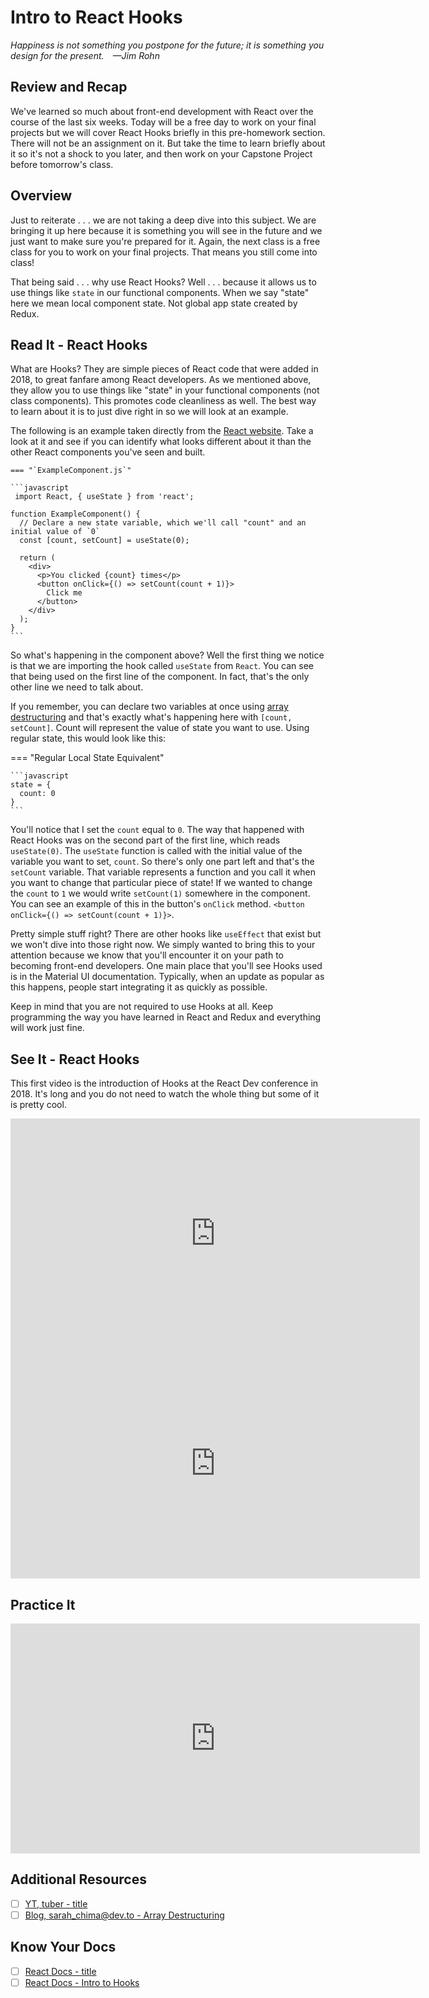 # Intro to React Hooks

*Happiness is not something you postpone for the future; it is something you design for the present. —Jim Rohn*

## Review and Recap

We've learned so much about front-end development with React over the course of the last six weeks. Today will be a free day to work on your final projects but we will cover React Hooks briefly in this pre-homework section. There will not be an assignment on it. But take the time to learn briefly about it so it's not a shock to you later, and then work on your Capstone Project before tomorrow's class.

## Overview

Just to reiterate . . . we are not taking a deep dive into this subject. We are bringing it up here because it is something you will see in the future and we just want to make sure you're prepared for it. Again, the next class is a free class for you to work on your final projects. That means you still come into class!

That being said . . . why use React Hooks? Well . . . because it allows us to use things like `state` in our functional components. When we say "state" here we mean local component state. Not global app state created by Redux.

## Read It - React Hooks

What are Hooks? They are simple pieces of React code that were added in 2018, to great fanfare among React developers. As we mentioned above, they allow you to use things like "state" in your functional components (not class components). This promotes code cleanliness as well. The best way to learn about it is to just dive right in so we will look at an example.

The following is an example taken directly from the [React website](https://reactjs.org/docs/hooks-intro.html). Take a look at it and see if you can identify what looks different about it than the other React components you've seen and built.

    === "`ExampleComponent.js`"

    ```javascript
     import React, { useState } from 'react';

    function ExampleComponent() {
      // Declare a new state variable, which we'll call "count" and an initial value of `0`
      const [count, setCount] = useState(0);

      return (
        <div>
          <p>You clicked {count} times</p>
          <button onClick={() => setCount(count + 1)}>
            Click me
          </button>
        </div>
      );
    }
    ```

So what's happening in the component above? Well the first thing we notice is that we are importing the hook called `useState` from `React`. You can see that being used on the first line of the component. In fact, that's the only other line we need to talk about.

If you remember, you can declare two variables at once using [array destructuring](https://dev.to/sarah_chima/destructuring-assignment---arrays-16f) and that's exactly what's happening here with `[count, setCount]`. Count will represent the value of state you want to use. Using regular state, this would look like this:

=== "Regular Local State Equivalent"

    ```javascript
    state = {
      count: 0
    }
    ```

You'll notice that I set the `count` equal to `0`. The way that happened with React Hooks was on the second part of the first line, which reads `useState(0)`. The `useState` function is called with the initial value of the variable you want to set, `count`. So there's only one part left and that's the `setCount` variable. That variable represents a function and you call it when you want to change that particular piece of state! If we wanted to change the `count` to `1` we would write `setCount(1)` somewhere in the component. You can see an example of this in the button's `onClick` method. `<button onClick={() => setCount(count + 1)}>`.

Pretty simple stuff right? There are other hooks like `useEffect` that exist but we won't dive into those right now. We simply wanted to bring this to your attention because we know that you'll encounter it on your path to becoming front-end developers. One main place that you'll see Hooks used is in the Material UI documentation. Typically, when an update as popular as this happens, people start integrating it as quickly as possible.

Keep in mind that you are not required to use Hooks at all. Keep programming the way you have learned in React and Redux and everything will work just fine.

## See It - React Hooks

This first video is the introduction of Hooks at the React Dev conference in 2018. It's long and you do not need to watch the whole thing but some of it is pretty cool.

<!-- ! Video Contents: YT, ReactConf - Dan Abramov - React 90% Cleaner -->
<iframe width="655" height="368" src="https://www.youtube.com/embed/dpw9EHDh2bM" title="YouTube video player" frameborder="0" allow="accelerometer; autoplay; clipboard-write; encrypted-media; gyroscope; picture-in-picture" allowfullscreen></iframe>

<!-- ! Video Contents: YT, TraversyMedia - Introducing React Hooks-->
<iframe width="655" height="368" src="https://www.youtube.com/embed/mxK8b99iJTg" title="YouTube video player" frameborder="0" allow="accelerometer; autoplay; clipboard-write; encrypted-media; gyroscope; picture-in-picture" allowfullscreen></iframe>

## Practice It

<!-- https://studio.zollege.com/container/block-v1:ACA+JS411+09282020_JS411_C6+type@vertical+block@1d15a82226e549f99c5b67ea9a78ffd1 -->

<!-- ! Video Contents: Vimeo, Clayton@ACA - TITLE - 411.1.1.* -->
<iframe src="https://player.vimeo.com/video/*" width="655" height="368"  frameborder="0" allow="autoplay; fullscreen" allowfullscreen></iframe>


## Additional Resources

- [ ] [YT, tuber - title]()
- [ ] [Blog, sarah_chima@dev.to - Array Destructuring](https://dev.to/sarah_chima/destructuring-assignment---arrays-16f)

## Know Your Docs

- [ ] [React Docs - title]()
- [ ] [React Docs - Intro to Hooks](https://reactjs.org/docs/hooks-intro.html)

<!-- ! END OF VIDEO 101.1.3.1 - TITLE-->
<!-- ? Video Numbering and Title system: CourseNumber.ModuleNumber.LessonNumber.VideoNumber -->
<!-- * (VIDEO 101.2.4.3 - "CSS Selectors") === 101 Course, Module 2, Lesson 4, Video 3 - "CSS Selectors" -->
<!-- ! Video Contents:  width="655" height="368" -->

<!-- 



```javascript

```

| Method      | Description                          |
| ----------- | ------------------------------------ |
| `GET`       | Fetch resource                       |
| `PUT`       | Update resource |
| `DELETE`    | Delete resource |


    `line numbers`
:do you like 'em?


++slash++
https://facelessuser.github.io/pymdown-extensions/extensions/keys/

=== "Javascript"

    ```javascript
    ```

=== "Python"

  ```python
  ```

=== "Example"
    ```console
      .
    ```

=== "Instructions"
    ```markdown
      .
    ```

=== "Result"
    ![PIC](./../images/pic.png)
-->